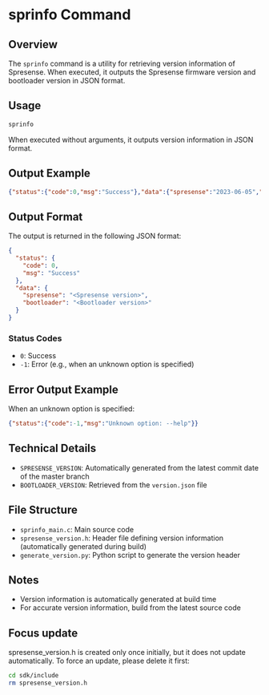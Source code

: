 # sprinfo Command

## Overview

The `sprinfo` command is a utility for retrieving version information of Spresense. When executed, it outputs the Spresense firmware version and bootloader version in JSON format.

## Usage

```bash
sprinfo
```

When executed without arguments, it outputs version information in JSON format.

## Output Example

```json
{"status":{"code":0,"msg":"Success"},"data":{"spresense":"2023-06-05","bootloader":"v3.4.1"}}
```

## Output Format

The output is returned in the following JSON format:

```json
{
  "status": {
    "code": 0,
    "msg": "Success"
  },
  "data": {
    "spresense": "<Spresense version>",
    "bootloader": "<Bootloader version>"
  }
}
```

### Status Codes

- `0`: Success
- `-1`: Error (e.g., when an unknown option is specified)

## Error Output Example

When an unknown option is specified:

```json
{"status":{"code":-1,"msg":"Unknown option: --help"}}
```

## Technical Details

- `SPRESENSE_VERSION`: Automatically generated from the latest commit date of the master branch
- `BOOTLOADER_VERSION`: Retrieved from the `version.json` file

## File Structure

- `sprinfo_main.c`: Main source code
- `spresense_version.h`: Header file defining version information (automatically generated during build)
- `generate_version.py`: Python script to generate the version header

## Notes

- Version information is automatically generated at build time
- For accurate version information, build from the latest source code

## Focus update

spresense_version.h is created only once initially, but it does not update automatically.
To force an update, please delete it first:

```sh
cd sdk/include
rm spresense_version.h
```
